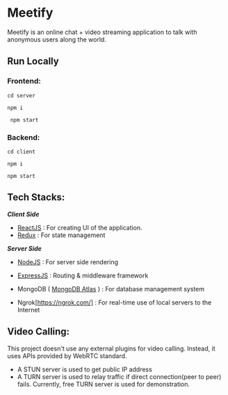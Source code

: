 # Meetify
Meetify is an online chat + video streaming application to talk with anonymous users along the world. 

## Run Locally

### Frontend:
`cd server `

`npm i`

` npm start`

### Backend:
` cd client ` 

` npm i `

` npm start `

## Tech Stacks:

**_Client Side_**
- [ReactJS](https://reactjs.org/) : For creating UI of the application.
- [Redux](https://react-redux.js.org/) : For state management

**_Server Side_**
- [NodeJS](https://nodejs.org/en/) : For server side rendering
- [ExpressJS]() : Routing & middleware framework
- MongoDB ( [MongoDB Atlas](https://www.mongodb.com/cloud/atlas) ) : For database management system

- Ngrok[https://ngrok.com/] : For real-time use of local servers to the Internet

## Video Calling:
This project doesn't use any external plugins for video calling. Instead, it uses APIs provided by WebRTC standard.
 - A STUN server is used to get public IP address
 - A TURN server is used to relay traffic if direct connection(peer to peer) fails. Currently, 
   free TURN server is used for demonstration. 

   
